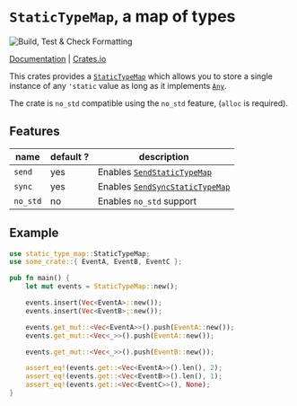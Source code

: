 # `StaticTypeMap`, a map of types

![Build, Test & Check Formatting](https://github.com/malobre/static_type_map/workflows/Build,%20Test%20&%20Check%20Formatting/badge.svg?branch=master)

[Documentation](https://docs.rs/static_type_map/) |
[Crates.io](https://crates.io/crates/static_type_map)

This crates provides a
[`StaticTypeMap`](https://docs.rs/static_type_map/0.4/static_type_map/struct.StaticTypeMap.html)
which allows you to store a single instance of any `'static` value as long as it
implements [`Any`](https://doc.rust-lang.org/stable/std/any/trait.Any.html).

The crate is `no_std` compatible using the `no_std` feature, (`alloc` is
required).

## Features

| name     | default ? | description                                                                                                              |
| -------- | --------- | ------------------------------------------------------------------------------------------------------------------------ |
| `send`   | yes       | Enables [`SendStaticTypeMap`](https://docs.rs/static_type_map/0.4/static_type_map/struct.SendStaticTypeMap.html)         |
| `sync`   | yes       | Enables [`SendSyncStaticTypeMap`](https://docs.rs/static_type_map/0.4/static_type_map/struct.SendSyncStaticTypeMap.html) |
| `no_std` | no        | Enables `no_std` support                                                                                                 |

## Example

```rust
use static_type_map::StaticTypeMap;
use some_crate::{ EventA, EventB, EventC };

pub fn main() {
    let mut events = StaticTypeMap::new();

    events.insert(Vec<EventA>::new());
    events.insert(Vec<EventB>::new());

    events.get_mut::<Vec<EventA>>().push(EventA::new());
    events.get_mut::<Vec<_>>().push(EventA::new());

    events.get_mut::<Vec<_>>().push(EventB::new());

    assert_eq!(events.get::<Vec<EventA>>().len(), 2);
    assert_eq!(events.get::<Vec<EventB>>().len(), 1);
    assert_eq!(events.get::<Vec<EventC>>(), None);
}
```

